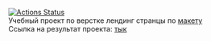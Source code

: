 [![Actions Status](https://github.com/moxa-rumin/layout-designer-project-58/workflows/hexlet-check/badge.svg)](https://github.com/moxa-rumin/layout-designer-project-58/actions)<br>
Учебный проект по верстке лендинг странцы по <a target='_blank' href='https://www.figma.com/file/qV9FZGELdeKMsk63QLiKXY/Hexlet-LayoutDesigner-Project.-Cognitive-Biases'>макету</a><br>
Ссылка на результат проекта: <a target='_blank' href='https://cognit-distort.surge.sh/'>тык</a>

